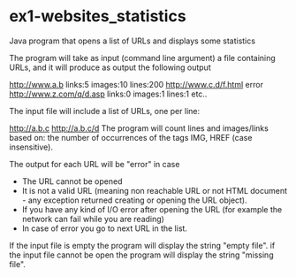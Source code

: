 # ex1-websites_statistics
Java program that opens a list of URLs and displays some statistics

The program will take as input (command line argument) a file containing URLs, and it will produce as output the following output

http://www.a.b links:5 images:10 lines:200
http://www.c.d/f.html error
http://www.z.com/q/d.asp links:0 images:1 lines:1
etc..

The input file will include a list of URLs, one per line:

http://a.b.c
http://a.b.c/d
The program will count lines and images/links based on: the number of occurrences of the tags IMG, HREF (case insensitive).

The output for each URL will be "error" in case
* The URL cannot be opened
* It is not a valid URL (meaning non reachable URL or not HTML document - any exception returned creating  or opening the URL object).
* If you have any kind of I/O error after opening the URL (for example the network can fail while you are reading)
* In case of error you go to next URL in the list.

If the input file is empty the program will display the string "empty file".
if the input file cannot be open the program will display the string "missing file".

